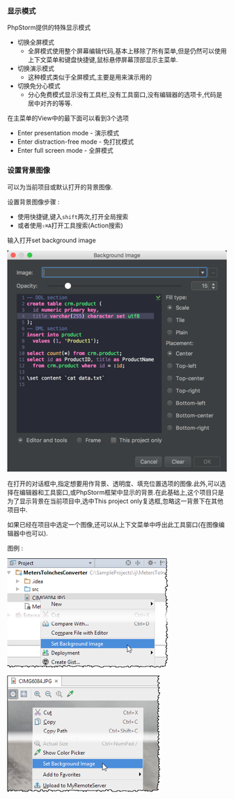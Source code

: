 ### 显示模式

PhpStorm提供的特殊显示模式

* 切换全屏模式
  * 全屏模式使用整个屏幕编辑代码,基本上移除了所有菜单,但是仍然可以使用上下文菜单和键盘快捷键,鼠标悬停屏幕顶部显示主菜单.
* 切换演示模式
  * 这种模式类似于全屏模式,主要是用来演示用的
* 切换免分心模式
  * 分心免费模式显示没有工具栏,没有工具窗口,没有编辑器的选项卡,代码是居中对齐的等等.

在主菜单的View中的最下面可以看到3个选项

* Enter presentation mode - 演示模式
* Enter distraction-free mode - 免打扰模式
* Enter full screen mode - 全屏模式

### 设置背景图像

可以为当前项目或默认打开的背景图像.

设置背景图像步骤 :

* 使用快捷键,键入`shift`两次,打开全局搜索
* 或者使用`⇧⌘A`打开工具搜索\(Action搜索\)

输入打开set background image

![](/assets/setbackgi.png)

在打开的对话框中,指定想要用作背景、透明度、填充位置选项的图像.此外,可以选择在编辑器和工具窗口,或PhpStorm框架中显示的背景.在此基础上,这个项目只是为了显示背景在当前项目中,选中This project only复选框,忽略这一背景下在其他项目中.

如果已经在项目中选定一个图像,还可以从上下文菜单中呼出此工具窗口\(在图像编辑器中也可以\).

图例 : 

![](/assets/tuli_1.png)

![](/assets/tuli_2.png)

